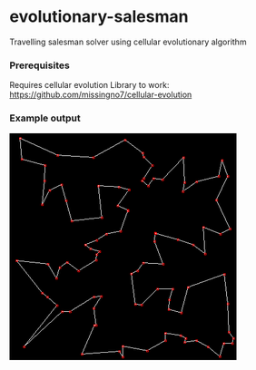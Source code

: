 # evolutionary-salesman
Travelling salesman solver using cellular evolutionary algorithm

### Prerequisites
Requires cellular evolution Library to work: 
https://github.com/missingno7/cellular-evolution

### Example output
![example_output](https://github.com/missingno7/project-images/blob/master/evo_salesman_example.png)

